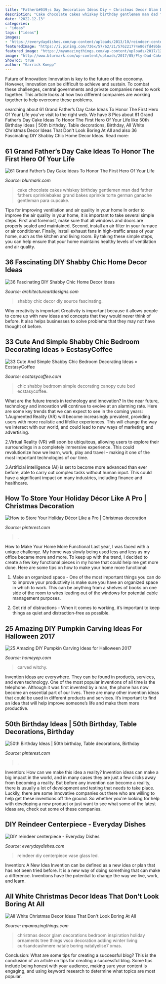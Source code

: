 ```yaml
---
title: "Father&#039;s Day Decoration Ideas Diy ~ Christmas Decor Glam Decorations Bedroom Inspiration Holiday Ornaments Tree Things Vsco Decoration Adding Winter Living Curlsandcashmere Natale Boring Natalyelise7 Xmas"
description: "Cake chocolate cakes whiskey birthday gentlemen man dad father fathers sprinklebakes grand bakes sprinkle torte german ganache gentleman para cupcake"
date: "2022-12-13"
categories:
- "ideas"
tags: ["ideas"]
images:
- "https://everydaydishes.com/wp-content/uploads/2013/10/reindeer-centerpiece-cherylstyle-cheryl-najafi-H.jpg"
featuredImage: "https://i.pinimg.com/736x/57/62/21/576221774e867fd49bbd2a9f152e68de.jpg"
featured_image: "https://myamazingthings.com/wp-content/uploads/2017/12/white-christmas-decor-2-.jpg"
image: "http://www.blurmark.com/wp-content/uploads/2017/05/Fly-Dad-Cake.jpg"
ShowToc: true
author: "Garrick Koepp"
---
```



Future of Innovation:
Innovation is key to the future of the economy. However, innovation can be difficult to achieve and sustain. To combat these challenges, central governments and private companies need to work together. This article looks at how two different companies are working together to help overcome these problems.

	

		
searching about 61 Grand Father’s Day Cake Ideas To Honor The First Hero Of Your Life you've visit to the right web. We have 8 Pics about 61 Grand Father’s Day Cake Ideas To Honor The First Hero Of Your Life like 50th Birthday Ideas | 50th birthday, Table decorations, Birthday, All White Christmas Decor Ideas That Don&#039;t Look Boring At All and also 36 Fascinating DIY Shabby Chic Home Decor Ideas. Read more:
		
    
## 61 Grand Father’s Day Cake Ideas To Honor The First Hero Of Your Life

<img loading=lazy src="http://www.blurmark.com/wp-content/uploads/2017/05/Fly-Dad-Cake.jpg" onerror="this.onerror=null;this.src='https://tse2.mm.bing.net/th?id=OIP.HOpBUg5FMI5xdsufMFGADwHaLH&amp;pid=15.1';" alt="61 Grand Father’s Day Cake Ideas To Honor The First Hero Of Your Life">

_Source: blurmark.com_

>cake chocolate cakes whiskey birthday gentlemen man dad father fathers sprinklebakes grand bakes sprinkle torte german ganache gentleman para cupcake. 

	

Tips for improving ventilation and air quality in your home
In order to improve the air quality in your home, it is important to take several simple steps. First and foremost, make sure that all windows and doors are properly sealed and maintained. Second, install an air filter in your furnace or air conditioner. Finally, install exhaust fans in high-traffic areas of your home, such as the kitchen and living room. By taking these simple steps, you can help ensure that your home maintains healthy levels of ventilation and air quality.

    
## 36 Fascinating DIY Shabby Chic Home Decor Ideas

<img loading=lazy src="https://www.architectureartdesigns.com/wp-content/uploads/2013/07/1524.jpg" onerror="this.onerror=null;this.src='https://tse2.mm.bing.net/th?id=OIP.HFvES4qlCZTmnjZVtmyPGgAAAA&amp;pid=15.1';" alt="36 Fascinating DIY Shabby Chic Home Decor Ideas">

_Source: architectureartdesigns.com_

>shabby chic decor diy source fascinating. 

	

Why creativity is important
Creativity is important because it allows people to come up with new ideas and concepts that they would never think of before. It also helps businesses to solve problems that they may not have thought of before.

    
## 33 Cute And Simple Shabby Chic Bedroom Decorating Ideas » EcstasyCoffee

<img loading=lazy src="https://i2.wp.com/www.ecstasycoffee.com/wp-content/uploads/2016/08/Shabby-Chic-Kids-Bedroom-With-A-Canopy-Bed.jpg" onerror="this.onerror=null;this.src='https://tse3.mm.bing.net/th?id=OIP.oVXacVJx3FoYQ5XCMhbWGAHaJ4&amp;pid=15.1';" alt="33 Cute And Simple Shabby Chic Bedroom Decorating Ideas » EcstasyCoffee">

_Source: ecstasycoffee.com_

>chic shabby bedroom simple decorating canopy cute bed ecstasycoffee. 

	

What are the future trends in technology and innovation?
In the near future, technology and innovation will continue to evolve at an alarming rate. Here are some key trends that we can expect to see in the coming years:
1.Augmented Reality (AR) will become increasingly prevalent, providing users with more realistic and lifelike experiences. This will change the way we interact with our world, and could lead to new ways of marketing and advertising.

2.Virtual Reality (VR) will soon be ubiquitous, allowing users to explore their surroundings in a completely immersive experience. This could revolutionize how we learn, work, play and travel – making it one of the most important technologies of our time.

3.Artificial intelligence (AI) is set to become more advanced than ever before, able to carry out complex tasks without human input. This could have a significant impact on many industries, including finance and healthcare.

    
## How To Store Your Holiday Décor Like A Pro | Christmas Decoration

<img loading=lazy src="https://i.pinimg.com/736x/48/85/1e/48851e482446e2c4d66f065c9887c89c.jpg" onerror="this.onerror=null;this.src='https://tse4.mm.bing.net/th?id=OIP.t2F95WnTf5nqOR_8ljebcQHaLH&amp;pid=15.1';" alt="How to Store Your Holiday Décor Like a Pro | Christmas decoration">

_Source: pinterest.com_

>. 

	

How to Make Your Home More Functional
Last year, I was faced with a unique challenge. My home was slowly being used less and less as my office became more and more. To keep up with the trend, I decided to create a few key functional pieces in my home that could help me get more done. Here are some tips on how to make your home more functional: 
1. Make an organized space - One of the most important things you can do to improve your productivity is make sure you have an organized space in which to work. This can be anything from a shelves of books on one side of the room to wires leading out of the windows for potential cable management purposes. 

2. Get rid of distractions - When it comes to working, it’s important to keep things as quiet and distraction-free as possible.

    
## 25 Amazing DIY Pumpkin Carving Ideas For Halloween 2017

<img loading=lazy src="https://homeyep.com/wp-content/uploads/2017/03/pumpkin-carving/22-pumpkin-carving-ideas-for-halloween.jpg" onerror="this.onerror=null;this.src='https://tse3.mm.bing.net/th?id=OIP.RdKK3VrXKHPodI35A_vdqwHaJ6&amp;pid=15.1';" alt="25 Amazing DIY Pumpkin Carving Ideas for Halloween 2017">

_Source: homeyep.com_

>carved witchy. 

	

Invention ideas are everywhere. They can be found in products, services, and even technology. One of the most popular inventions of all time is the telephone. Although it was first invented by a man, the phone has now become an essential part of our lives. There are many other invention ideas that could be used in different products and services. It’s important to find an idea that will help improve someone’s life and make them more productive.

    
## 50th Birthday Ideas | 50th Birthday, Table Decorations, Birthday

<img loading=lazy src="https://i.pinimg.com/736x/57/62/21/576221774e867fd49bbd2a9f152e68de.jpg" onerror="this.onerror=null;this.src='https://tse3.mm.bing.net/th?id=OIP.0K9vtAi-U_4GZ8sotCAmGAHaJ3&amp;pid=15.1';" alt="50th Birthday Ideas | 50th birthday, Table decorations, Birthday">

_Source: pinterest.com_

>. 

	

Invention: How can we make this idea a reality?
Invention ideas can make a big impact in the world, and in many cases they are just a few clicks away from becoming a reality. 
But before any invention can become a reality, there is usually a lot of development and testing that needs to take place. 
Luckily, there are some innovative companies out there who are willing to help get these inventions off the ground. 
 So whether you're looking for help with developing a new product or just want to see what some of the latest ideas are, check out some of these companies.

    
## DIY Reindeer Centerpiece - Everyday Dishes

<img loading=lazy src="https://everydaydishes.com/wp-content/uploads/2013/10/reindeer-centerpiece-cherylstyle-cheryl-najafi-H.jpg" onerror="this.onerror=null;this.src='https://tse3.mm.bing.net/th?id=OIP.zZtXa5pAsya5AYe61YDRpAHaLH&amp;pid=15.1';" alt="DIY reindeer centerpiece - Everyday Dishes">

_Source: everydaydishes.com_

>reindeer diy centerpiece vase glass led. 

	

Invention: A New Idea
Invention can be defined as a new idea or plan that has not been tried before. It is a new way of doing something that can make a difference. Inventions have the potential to change the way we live, work, and learn.

    
## All White Christmas Decor Ideas That Don&#039;t Look Boring At All

<img loading=lazy src="https://myamazingthings.com/wp-content/uploads/2017/12/white-christmas-decor-2-.jpg" onerror="this.onerror=null;this.src='https://tse2.mm.bing.net/th?id=OIP.7srIjH3ZRCqh1OgZvxhltAHaLG&amp;pid=15.1';" alt="All White Christmas Decor Ideas That Don&#039;t Look Boring At All">

_Source: myamazingthings.com_

>christmas decor glam decorations bedroom inspiration holiday ornaments tree things vsco decoration adding winter living curlsandcashmere natale boring natalyelise7 xmas. 

	

Conclusion: What are some tips for creating a successful blog?
This is the conclusion of an article on tips for creating a successful blog. 
Some tips include being honest with your audience, making sure your content is engaging, and using keyword research to determine what topics are most popular.

